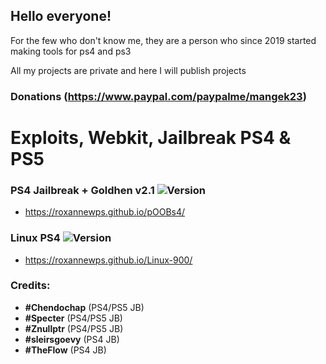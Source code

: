 ## Hello everyone!

For the few who don't know me, they are a person who since 2019 started making tools for ps4 and ps3

All my projects are private and here I will publish projects

### Donations (https://www.paypal.com/paypalme/mangek23)

# Exploits, Webkit, Jailbreak PS4 & PS5

### PS4 Jailbreak + Goldhen v2.1 ![Version](https://img.shields.io/badge/Version-9.00-brightgreen.svg)

- https://roxannewps.github.io/pOOBs4/

### Linux PS4 ![Version](https://img.shields.io/badge/Version-1.1-brightgreen.svg)

- https://roxannewps.github.io/Linux-900/


### Credits:

- **#Chendochap** (PS4/PS5 JB)
- **#Specter** (PS4/PS5 JB)
- **#Znullptr** (PS4/PS5 JB)
- **#sleirsgoevy** (PS4 JB)
- **#TheFlow** (PS4 JB)
